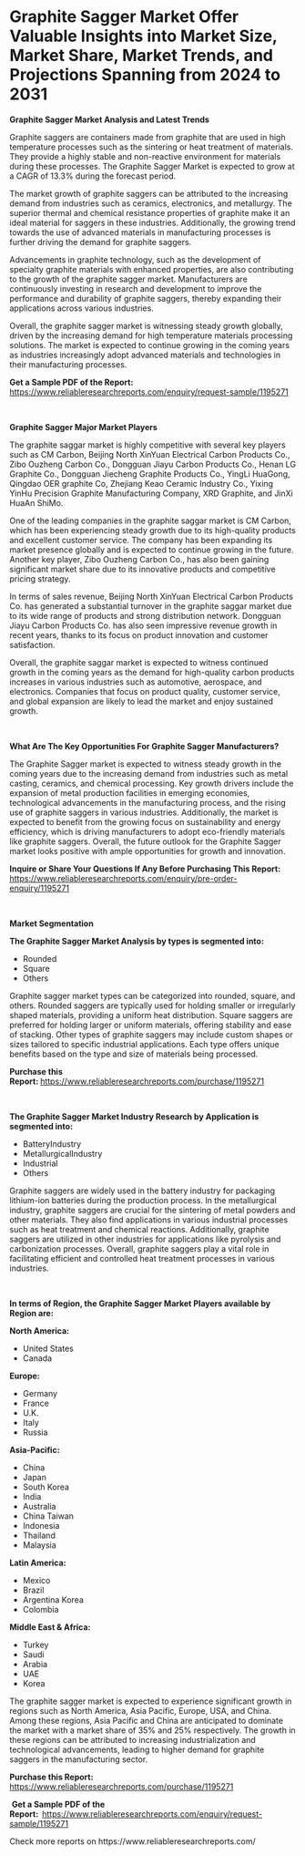 <p><h1>Graphite Sagger Market Offer Valuable Insights into Market Size, Market Share, Market Trends, and Projections Spanning from 2024 to 2031</h1></p><p><strong>Graphite Sagger Market Analysis and Latest Trends</strong></p>
<p><p>Graphite saggers are containers made from graphite that are used in high temperature processes such as the sintering or heat treatment of materials. They provide a highly stable and non-reactive environment for materials during these processes. The Graphite Sagger Market is expected to grow at a CAGR of 13.3% during the forecast period.</p><p>The market growth of graphite saggers can be attributed to the increasing demand from industries such as ceramics, electronics, and metallurgy. The superior thermal and chemical resistance properties of graphite make it an ideal material for saggers in these industries. Additionally, the growing trend towards the use of advanced materials in manufacturing processes is further driving the demand for graphite saggers.</p><p>Advancements in graphite technology, such as the development of specialty graphite materials with enhanced properties, are also contributing to the growth of the graphite sagger market. Manufacturers are continuously investing in research and development to improve the performance and durability of graphite saggers, thereby expanding their applications across various industries.</p><p>Overall, the graphite sagger market is witnessing steady growth globally, driven by the increasing demand for high temperature materials processing solutions. The market is expected to continue growing in the coming years as industries increasingly adopt advanced materials and technologies in their manufacturing processes.</p></p>
<p><strong>Get a Sample PDF of the Report:&nbsp;</strong> <a href="https://www.reliableresearchreports.com/enquiry/request-sample/1195271">https://www.reliableresearchreports.com/enquiry/request-sample/1195271</a></p>
<p>&nbsp;</p>
<p><strong>Graphite Sagger Major Market Players</strong></p>
<p><p>The graphite saggar market is highly competitive with several key players such as CM Carbon, Beijing North XinYuan Electrical Carbon Products Co., Zibo Ouzheng Carbon Co., Dongguan Jiayu Carbon Products Co., Henan LG Graphite Co., Dongguan Jiecheng Graphite Products Co., YingLi HuaGong, Qingdao OER graphite Co, Zhejiang Keao Ceramic Industry Co., Yixing YinHu Precision Graphite Manufacturing Company, XRD Graphite, and JinXi HuaAn ShiMo.</p><p>One of the leading companies in the graphite saggar market is CM Carbon, which has been experiencing steady growth due to its high-quality products and excellent customer service. The company has been expanding its market presence globally and is expected to continue growing in the future. Another key player, Zibo Ouzheng Carbon Co., has also been gaining significant market share due to its innovative products and competitive pricing strategy.</p><p>In terms of sales revenue, Beijing North XinYuan Electrical Carbon Products Co. has generated a substantial turnover in the graphite saggar market due to its wide range of products and strong distribution network. Dongguan Jiayu Carbon Products Co. has also seen impressive revenue growth in recent years, thanks to its focus on product innovation and customer satisfaction.</p><p>Overall, the graphite saggar market is expected to witness continued growth in the coming years as the demand for high-quality carbon products increases in various industries such as automotive, aerospace, and electronics. Companies that focus on product quality, customer service, and global expansion are likely to lead the market and enjoy sustained growth.</p></p>
<p>&nbsp;</p>
<p><strong>What Are The Key Opportunities For Graphite Sagger Manufacturers?</strong></p>
<p><p>The Graphite Sagger market is expected to witness steady growth in the coming years due to the increasing demand from industries such as metal casting, ceramics, and chemical processing. Key growth drivers include the expansion of metal production facilities in emerging economies, technological advancements in the manufacturing process, and the rising use of graphite saggers in various industries. Additionally, the market is expected to benefit from the growing focus on sustainability and energy efficiency, which is driving manufacturers to adopt eco-friendly materials like graphite saggers. Overall, the future outlook for the Graphite Sagger market looks positive with ample opportunities for growth and innovation.</p></p>
<p><strong>Inquire or Share Your Questions If Any Before Purchasing This Report:</strong> <a href="https://www.reliableresearchreports.com/enquiry/pre-order-enquiry/1195271">https://www.reliableresearchreports.com/enquiry/pre-order-enquiry/1195271</a></p>
<p>&nbsp;</p>
<p><strong>Market Segmentation</strong></p>
<p><strong>The Graphite Sagger Market Analysis by types is segmented into:</strong></p>
<p><ul><li>Rounded</li><li>Square</li><li>Others</li></ul></p>
<p><p>Graphite sagger market types can be categorized into rounded, square, and others. Rounded saggers are typically used for holding smaller or irregularly shaped materials, providing a uniform heat distribution. Square saggers are preferred for holding larger or uniform materials, offering stability and ease of stacking. Other types of graphite saggers may include custom shapes or sizes tailored to specific industrial applications. Each type offers unique benefits based on the type and size of materials being processed.</p></p>
<p><strong>Purchase this Report:&nbsp;</strong><a href="https://www.reliableresearchreports.com/purchase/1195271">https://www.reliableresearchreports.com/purchase/1195271</a></p>
<p>&nbsp;</p>
<p><strong>The Graphite Sagger Market Industry Research by Application is segmented into:</strong></p>
<p><ul><li>BatteryIndustry</li><li>MetallurgicalIndustry</li><li>Industrial</li><li>Others</li></ul></p>
<p><p>Graphite saggers are widely used in the battery industry for packaging lithium-ion batteries during the production process. In the metallurgical industry, graphite saggers are crucial for the sintering of metal powders and other materials. They also find applications in various industrial processes such as heat treatment and chemical reactions. Additionally, graphite saggers are utilized in other industries for applications like pyrolysis and carbonization processes. Overall, graphite saggers play a vital role in facilitating efficient and controlled heat treatment processes in various industries.</p></p>
<p>&nbsp;</p>
<p><strong>In terms of Region, the Graphite Sagger Market Players available by Region are:</strong></p>
<p>
    <p> <strong> North America: </strong>
        <ul>
            <li>United States</li>
            <li>Canada</li>
        </ul>
        </p> 
    <p> <strong> Europe: </strong>
        <ul>
            <li>Germany</li>
            <li>France</li>
            <li>U.K.</li>
            <li>Italy</li>
            <li>Russia</li>
        </ul>
        </p> 
    <p> <strong> Asia-Pacific: </strong>
        <ul>
            <li>China</li>
            <li>Japan</li>
            <li>South Korea</li>
            <li>India</li>
            <li>Australia</li>
            <li>China Taiwan</li>
            <li>Indonesia</li>
            <li>Thailand</li>
            <li>Malaysia</li>
        </ul>
        </p> 
    <p> <strong> Latin America: </strong>
        <ul>
            <li>Mexico</li>
            <li>Brazil</li>
            <li>Argentina Korea</li>
            <li>Colombia</li>
        </ul>
        </p> 
    <p> <strong> Middle East & Africa: </strong>
        <ul>
            <li>Turkey</li>
            <li>Saudi</li>
            <li>Arabia</li>
            <li>UAE</li>
            <li>Korea</li>
        </ul>
    </p>
    </p>
<p><p>The graphite sagger market is expected to experience significant growth in regions such as North America, Asia Pacific, Europe, USA, and China. Among these regions, Asia Pacific and China are anticipated to dominate the market with a market share of 35% and 25% respectively. The growth in these regions can be attributed to increasing industrialization and technological advancements, leading to higher demand for graphite saggers in the manufacturing sector.</p></p>
<p><strong>Purchase this Report: </strong><a href="https://www.reliableresearchreports.com/purchase/1195271">https://www.reliableresearchreports.com/purchase/1195271</a></p>
<p>&nbsp;<strong>Get a Sample PDF of the Report:&nbsp;&nbsp;</strong><a href="https://www.reliableresearchreports.com/enquiry/request-sample/1195271">https://www.reliableresearchreports.com/enquiry/request-sample/1195271</a></p>
<p><strong></strong></p>
<p>Check more reports on https://www.reliableresearchreports.com/</p>